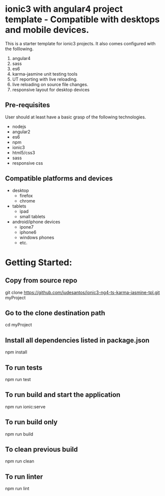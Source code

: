 # ionic3 with angular4 project template - Compatible with desktops and mobile devices.

This is a starter template for ionic3 projects. It also comes configured with the folllowing.

1. angular4
2. sass
3. es6
4. karma-jasmine unit testing tools
5. UT reporting with live reloading.
6. live reloading on source file changes.
7. responsive layout for desktop devices

## Pre-requisites

User should at least have a basic grasp of the following technologies.

- nodejs
- angular2
- es6
- npm
- ionic3
- html5/css3
- sass
- responsive css

## Compatible platforms and devices

- desktop
  - firefox
  - chrome
- tablets
  - ipad
  - small tablets
- android/iphone devices
  - ipone7
  - iphone6
  - windows phones
  - etc.


# Getting Started:

## Copy from source repo

git clone https://github.com/judesantos/ionic3-ng4-ts-karma-jasmine-tpl.git myProject

## Go to the clone destination path

cd myProject

## Install all dependencies listed in package.json

npm install


## To run tests

npm run test


## To run build and start the application

npm run ionic:serve


## To run build only

npm run build

## To clean previous build

npm run clean


## To run linter


npm run lint
